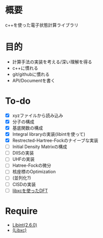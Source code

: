# 概要
c++を使った電子状態計算ライブラリ

# 目的
- 計算手法の実装を考える/深い理解を得る
- c++に慣れる
- git/githubに慣れる
- API/Documentを書く

# To-do
- [x] xyzファイルから読み込み
- [x] 分子の構成
- [x] 基底関数の構成
- [x] Integral libraryの実装(libintを使って)
- [x] Restrected-Hartree-Fockのナイーブな実装
- [ ] Initial Density Matrixの構成
- [ ] DIISの実装
- [ ] UHFの実装
- [ ] Hatree-Fockの微分
- [ ] 核座標のOptimization
- [ ] (並列化?)
- [ ] CISDの実装
- [ ] [libxcを使ったDFT](https://www.tddft.org/programs/libxc/)

# Require
- [Libint(2.6.0)](https://github.com/evaleev/libint)
- [(Libxc)](https://www.tddft.org/programs/libxc/)